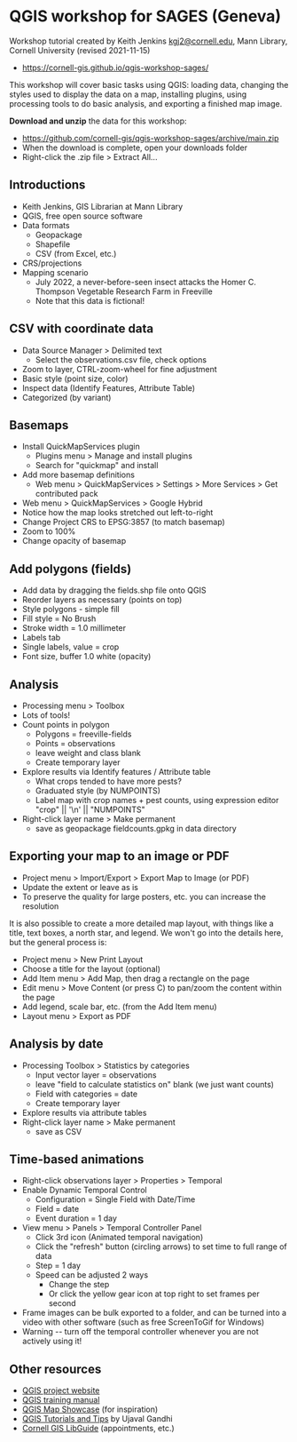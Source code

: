 # QGIS workshop for SAGES (Geneva)

Workshop tutorial created by Keith Jenkins kgj2@cornell.edu, Mann Library, Cornell University (revised 2021-11-15)

- <https://cornell-gis.github.io/qgis-workshop-sages/>

This workshop will cover basic tasks using QGIS: loading data, changing the styles used to display the data on a map, installing plugins, using processing tools to do basic analysis, and exporting a finished map image.

**Download and unzip** the data for this workshop:
- <https://github.com/cornell-gis/qgis-workshop-sages/archive/main.zip>
- When the download is complete, open your downloads folder
- Right-click the .zip file > Extract All...


## Introductions

- Keith Jenkins, GIS Librarian at Mann Library
- QGIS, free open source software
- Data formats
  - Geopackage
  - Shapefile
  - CSV (from Excel, etc.)
- CRS/projections
- Mapping scenario
  - July 2022, a never-before-seen insect attacks the Homer C. Thompson
    Vegetable Research Farm in Freeville
  - Note that this data is fictional!


## CSV with coordinate data

- Data Source Manager > Delimited text
  - Select the observations.csv file, check options
- Zoom to layer, CTRL-zoom-wheel for fine adjustment
- Basic style (point size, color)
- Inspect data (Identify Features, Attribute Table)
- Categorized (by variant)


## Basemaps

- Install QuickMapServices plugin
  - Plugins menu > Manage and install plugins
  - Search for "quickmap" and install
- Add more basemap definitions
  - Web menu > QuickMapServices > Settings > More Services > Get contributed pack
- Web menu > QuickMapServices > Google Hybrid
- Notice how the map looks stretched out left-to-right
- Change Project CRS to EPSG:3857 (to match basemap)
- Zoom to 100%
- Change opacity of basemap


## Add polygons (fields)

- Add data by dragging the fields.shp file onto QGIS
- Reorder layers as necessary (points on top)
- Style polygons - simple fill
- Fill style = No Brush
- Stroke width = 1.0 millimeter
- Labels tab
- Single labels, value = crop
- Font size, buffer 1.0 white (opacity)


## Analysis

- Processing menu > Toolbox
- Lots of tools!
- Count points in polygon
  - Polygons = freeville-fields
  - Points = observations
  - leave weight and class blank
  - Create temporary layer
- Explore results via Identify features / Attribute table
  - What crops tended to have more pests?
  - Graduated style (by NUMPOINTS)
  - Label map with crop names + pest counts, using expression editor
    "crop" || '\n' || "NUMPOINTS"
- Right-click layer name > Make permanent
  - save as geopackage fieldcounts.gpkg in data directory


## Exporting your map to an image or PDF

- Project menu > Import/Export > Export Map to Image (or PDF)
- Update the extent or leave as is
- To preserve the quality for large posters, etc. you can increase the resolution

It is also possible to create a more detailed map layout, with things like a title, text boxes, a north star, and legend. We won't go into the details here, but the general process is:

- Project menu > New Print Layout
- Choose a title for the layout (optional)
- Add Item menu > Add Map, then drag a rectangle on the page
- Edit menu > Move Content (or press C) to pan/zoom the content within the page
- Add legend, scale bar, etc. (from the Add Item menu)
- Layout menu > Export as PDF


## Analysis by date

- Processing Toolbox > Statistics by categories
  - Input vector layer = observations
  - leave "field to calculate statistics on" blank (we just want counts)
  - Field with categories = date
  - Create temporary layer
- Explore results via attribute tables
- Right-click layer name > Make permanent
  - save as CSV


## Time-based animations

- Right-click observations layer > Properties > Temporal
- Enable Dynamic Temporal Control
  - Configuration = Single Field with Date/Time
  - Field = date
  - Event duration = 1 day
- View menu > Panels > Temporal Controller Panel
  - Click 3rd icon (Animated temporal navigation)
  - Click the "refresh" button (circling arrows) to set time to full range of data
  - Step = 1 day
  - Speed can be adjusted 2 ways
    - Change the step
    - Or click the yellow gear icon at top right to set frames per second
- Frame images can be bulk exported to a folder, and can be turned into a video
 with other software (such as free ScreenToGif for Windows)
- Warning -- turn off the temporal controller whenever you are not actively
  using it!


## Other resources
- [QGIS project website](http://qgis.org/)
- [QGIS training manual](https://docs.qgis.org/latest/en/docs/training_manual/)
- [QGIS Map Showcase](https://www.flickr.com/groups/qgis/pool/) (for inspiration)
- [QGIS Tutorials and Tips](http://www.qgistutorials.com/en/) by Ujaval Gandhi
- [Cornell GIS LibGuide](https://guides.library.cornell.edu/gis) (appointments, etc.)
